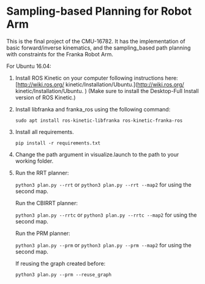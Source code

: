 # Sampling-based Planning for Robot Arm

This is the final project of the CMU-16782. It has the implementation of basic forward/inverse kinematics, and the sampling_based path planning with constraints for the Franka Robot Arm.

For Ubuntu 16.04:

1. Install ROS Kinetic on your computer following instructions here: [http://wiki.ros.org/ kinetic/Installation/Ubuntu.](http://wiki.ros.org/ kinetic/Installation/Ubuntu. ) (Make sure to install the Desktop-Full Install version of ROS Kinetic.)

2. Install libfranka and franka_ros using the following command:

   `sudo apt install ros-kinetic-libfranka ros-kinetic-franka-ros`

3. Install all requirements.

   `pip install -r requirements.txt`

4. Change the path argument in visualize.launch to the path to your working folder.

5. Run the RRT planner:

   `python3 plan.py --rrt` or `python3 plan.py --rrt --map2` for using the second map.

   Run the CBIRRT planner:

   `python3 plan.py --rrtc` or `python3 plan.py --rrtc --map2` for using the second map.

   Run the PRM planner:

   `python3 plan.py --prm` or `python3 plan.py --prm --map2` for using the second map.

   If reusing the graph created before:

   `python3 plan.py --prm --reuse_graph`
